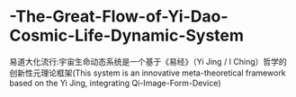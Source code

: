 # -The-Great-Flow-of-Yi-Dao-Cosmic-Life-Dynamic-System
​易道大化流行:宇宙生命动态系统​​是一个基于《易经》（Yi Jing / I Ching）哲学的创新性元理论框架(This system is an innovative meta-theoretical framework based on the Yi Jing, integrating Qi-Image-Form-Device)
